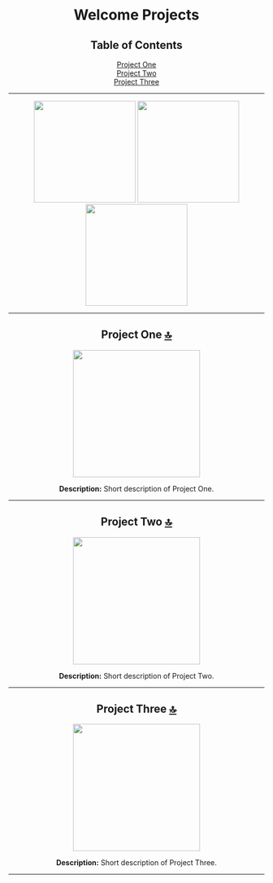 <div align="center">


# Welcome Projects

## Table of Contents
<a href="#project-one">Project One</a><br>
<a href="#project-two">Project Two</a><br>
<a href="#project-three">Project Three</a>

---

<div align="center">
<img src="https://media.giphy.com/media/your-gif-link1/giphy.gif" width="200" />
<img src="https://media.giphy.com/media/your-gif-link2/giphy.gif" width="200" />
<img src="https://media.giphy.com/media/your-gif-link3/giphy.gif" width="200" />
</div>


---


## Project One [🔝](#menu)
<div align="center">
<a href="https://github.com/your-username/project-one">
<img src="https://media.giphy.com/media/your-gif-link1/giphy.gif" width="250" />
</a>
</div>


**Description:** Short description of Project One.


---


## Project Two [🔝](#menu)
<div align="center">
<a href="https://github.com/your-username/project-two">
<img src="https://media.giphy.com/media/your-gif-link2/giphy.gif" width="250" />
</a>
</div>


**Description:** Short description of Project Two.


---


## Project Three [🔝](#menu)
<div align="center">
<a href="https://github.com/your-username/project-three">
<img src="https://media.giphy.com/media/your-gif-link3/giphy.gif" width="250" />
</a>
</div>


**Description:** Short description of Project Three.


---

</div>
